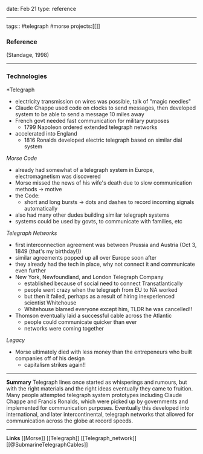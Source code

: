 
date: Feb 21
type: reference

---

tags:: #telegraph  #morse 
projects:[[]]

### Reference 

(Standage, 1998)

---
### Technologies

*Telegraph 
- electricity transmission on wires was possible, talk of "magic needles"
- Claude Chappe used code on clocks to send messages, then developed system to be able to send a message 10 miles away
- French govt needed fast communication for military purposes
	- 1799 Napoleon ordered extended telegraph networks
- accelerated into England
	- 1816 Ronalds developed electric telegraph based on similar dial system

*Morse Code*
- already had somewhat of a telegraph system in Europe, electromagnetism was discovered
- Morse missed the news of his wife's death due to slow communication methods -> motive
- the Code:
	- short and long bursts -> dots and dashes to record incoming signals automatically
- also had many other dudes building similar telegraph systems
- systems could be used by govts, to communicate with families, etc

*Telegraph Networks*
- first interconnection agreement was between Prussia and Austria (Oct 3, 1849 (that's my birthday!))
- similar agreements popped up all over Europe soon after
- they already had the tech in place,  why not connect it and communicate even further
- New York, Newfoundland, and London Telegraph Company
	- established because of social need to connect Transatlantically
	- people went crazy when the telegraph from EU to NA worked
	- but then it failed, perhaps as a result of hiring inexperienced scientist Whitehouse
	- Whitehouse blamed everyone except him, TLDR he was cancelled!!
- Thomson eventually laid a successful cable across the Atlantic
	- people could communicate quicker than ever
	- networks were coming together

*Legacy*
- Morse ultimately died with less money than the entrepeneurs who built companies off of his design
	- capitalism strikes again!!
---
**Summary**
Telegraph lines once started as whisperings and rumours, but with the right materials and the right ideas eventually they came to fruition. Many people attempted telegraph system prototypes including Claude Chappe and Francis Ronalds, which were picked up by governments and implemented for communication purposes. Eventually this developed into international, and later intercontinental, telegraph networks that allowed for communication across the globe at record speeds. 

---
**Links**
[[Morse]]
[[Telegraph]]
[[Telegraph_network]]
[[@SubmarineTelegraphCables]]
